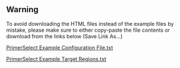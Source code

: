 ## Warning

To avoid downloading the HTML files instead of the example files by mistake, please make sure to either copy-paste the file contents or download from the links below (Save Link As...)

[PrimerSelect Example Configuration File.txt](https://raw.githubusercontent.com/theislab/bartSeq/master/barcode_primer_design/example-input-data/PrimerSelect%20Example%20Configuration%20File.txt)

[PrimerSelect Example Target Regions.txt](https://raw.githubusercontent.com/theislab/bartSeq/master/barcode_primer_design/example-input-data/PrimerSelect%20Example%20Target%20Regions.txt)
